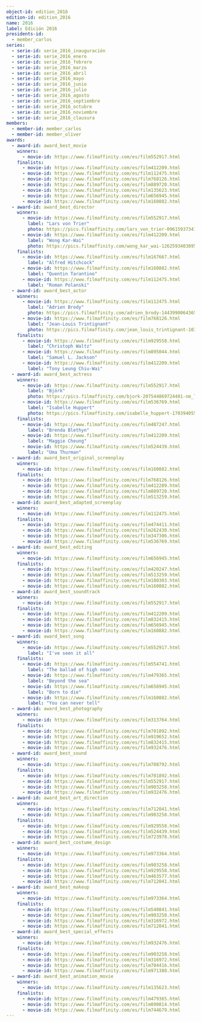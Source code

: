 ```yaml
---
object-id: edition_2016
edition-id: edition_2016
name: 2016
label: Edición 2016
presidents-id:
  - member_carlos
series:
  - serie-id: serie_2016_inauguración
  - serie-id: serie_2016_enero
  - serie-id: serie_2016_febrero
  - serie-id: serie_2016_marzo
  - serie-id: serie_2016_abril
  - serie-id: serie_2016_mayo
  - serie-id: serie_2016_junio
  - serie-id: serie_2016_julio
  - serie-id: serie_2016_agosto
  - serie-id: serie_2016_septiembre
  - serie-id: serie_2016_octubre
  - serie-id: serie_2016_noviembre
  - serie-id: serie_2016_clausura
members:
  - member-id: member_carlos
  - member-id: member_oliver
awards:
  - award-id: award_best_movie
    winners:
      - movie-id: https://www.filmaffinity.com/es/film552917.html
    finalists:
      - movie-id: https://www.filmaffinity.com/es/film412209.html
      - movie-id: https://www.filmaffinity.com/es/film112475.html
      - movie-id: https://www.filmaffinity.com/es/film768126.html
      - movie-id: https://www.filmaffinity.com/es/film889720.html
      - movie-id: https://www.filmaffinity.com/es/film135623.html
      - movie-id: https://www.filmaffinity.com/es/film656945.html
      - movie-id: https://www.filmaffinity.com/es/film160882.html
  - award-id: award_best_director
    winners:
      - movie-id: https://www.filmaffinity.com/es/film552917.html
        label: "Lars von Trier"
        photo: https://pics.filmaffinity.com/lars_von_trier-096159373412880-nm_large.jpg
      - movie-id: https://www.filmaffinity.com/es/film412209.html
        label: "Wong Kar-Wai"
        photo: https://pics.filmaffinity.com/wong_kar_wai-126259340389561-nm_large.jpg
    finalists:
      - movie-id: https://www.filmaffinity.com/es/film167667.html
        label: "Alfred Hitchcock"
      - movie-id: https://www.filmaffinity.com/es/film160882.html
        label: "Quentin Tarantino"
      - movie-id: https://www.filmaffinity.com/es/film112475.html
        label: "Roman Polanski"
  - award-id: award_best_actor
    winners:
      - movie-id: https://www.filmaffinity.com/es/film112475.html
        label: "Adrien Brody"
        photo: https://pics.filmaffinity.com/adrien_brody-144399006436505-nm_large.jpg
      - movie-id: https://www.filmaffinity.com/es/film768126.html
        label: "Jean-Louis Trintignant"
        photo: https://pics.filmaffinity.com/jean_louis_trintignant-103260858508473-nm_large.jpg
    finalists:
      - movie-id: https://www.filmaffinity.com/es/film929558.html
        label: "Christoph Waltz"
      - movie-id: https://www.filmaffinity.com/es/film895044.html
        label: "Samuel L. Jackson"
      - movie-id: https://www.filmaffinity.com/es/film412209.html
        label: "Tony Leung Chiu-Wai"
  - award-id: award_best_actress
    winners:
      - movie-id: https://www.filmaffinity.com/es/film552917.html
        label: "Björk"
        photo: https://pics.filmaffinity.com/bjork-207544869724481-nm_large.jpg
      - movie-id: https://www.filmaffinity.com/es/film536769.html
        label: "Isabelle Huppert"
        photo: https://pics.filmaffinity.com/isabelle_huppert-170394055524203-nm_large.jpg
    finalists:
      - movie-id: https://www.filmaffinity.com/es/film487247.html
        label: "Brenda Blethyn"
      - movie-id: https://www.filmaffinity.com/es/film412209.html
        label: "Maggie Cheung"
      - movie-id: https://www.filmaffinity.com/es/film524439.html
        label: "Uma Thurman"
  - award-id: award_best_original_screenplay
    winners:
      - movie-id: https://www.filmaffinity.com/es/film160882.html
    finalists:
      - movie-id: https://www.filmaffinity.com/es/film768126.html
      - movie-id: https://www.filmaffinity.com/es/film412209.html
      - movie-id: https://www.filmaffinity.com/es/film889720.html
      - movie-id: https://www.filmaffinity.com/es/film513259.html
  - award-id: award_best_adapted_screenplay
    winners:
      - movie-id: https://www.filmaffinity.com/es/film112475.html
    finalists:
      - movie-id: https://www.filmaffinity.com/es/film474411.html
      - movie-id: https://www.filmaffinity.com/es/film262430.html
      - movie-id: https://www.filmaffinity.com/es/film347306.html
      - movie-id: https://www.filmaffinity.com/es/film536769.html
  - award-id: award_best_editing
    winners:
      - movie-id: https://www.filmaffinity.com/es/film656945.html
    finalists:
      - movie-id: https://www.filmaffinity.com/es/film420247.html
      - movie-id: https://www.filmaffinity.com/es/film513259.html
      - movie-id: https://www.filmaffinity.com/es/film180303.html
      - movie-id: https://www.filmaffinity.com/es/film160882.html
  - award-id: award_best_soundtrack
    winners:
      - movie-id: https://www.filmaffinity.com/es/film552917.html
    finalists:
      - movie-id: https://www.filmaffinity.com/es/film412209.html
      - movie-id: https://www.filmaffinity.com/es/film832415.html
      - movie-id: https://www.filmaffinity.com/es/film656945.html
      - movie-id: https://www.filmaffinity.com/es/film160882.html
  - award-id: award_best_song
    winners:
      - movie-id: https://www.filmaffinity.com/es/film552917.html
        label: "I've seen it all"
    finalists:
      - movie-id: https://www.filmaffinity.com/es/film554741.html
        label: "The ballad of high noon"
      - movie-id: https://www.filmaffinity.com/es/film479365.html
        label: "Beyond the sea"
      - movie-id: https://www.filmaffinity.com/es/film656945.html
        label: "Born to die"
      - movie-id: https://www.filmaffinity.com/es/film160882.html
        label: "You can never tell"
  - award-id: award_best_photography
    winners:
      - movie-id: https://www.filmaffinity.com/es/film313764.html
    finalists:
      - movie-id: https://www.filmaffinity.com/es/film701892.html
      - movie-id: https://www.filmaffinity.com/es/film919652.html
      - movie-id: https://www.filmaffinity.com/es/film832415.html
      - movie-id: https://www.filmaffinity.com/es/film932476.html
  - award-id: award_best_sound
    winners:
      - movie-id: https://www.filmaffinity.com/es/film708792.html
    finalists:
      - movie-id: https://www.filmaffinity.com/es/film701892.html
      - movie-id: https://www.filmaffinity.com/es/film552917.html
      - movie-id: https://www.filmaffinity.com/es/film903258.html
      - movie-id: https://www.filmaffinity.com/es/film932476.html
  - award-id: award_best_art_direction
    winners: 
      - movie-id: https://www.filmaffinity.com/es/film712041.html
      - movie-id: https://www.filmaffinity.com/es/film903258.html
    finalists:
      - movie-id: https://www.filmaffinity.com/es/film929558.html
      - movie-id: https://www.filmaffinity.com/es/film524439.html
      - movie-id: https://www.filmaffinity.com/es/film723978.html
  - award-id: award_best_costume_design
    winners:
      - movie-id: https://www.filmaffinity.com/es/film973364.html
    finalists:
      - movie-id: https://www.filmaffinity.com/es/film903258.html
      - movie-id: https://www.filmaffinity.com/es/film929558.html
      - movie-id: https://www.filmaffinity.com/es/film463577.html
      - movie-id: https://www.filmaffinity.com/es/film712041.html
  - award-id: award_best_makeup
    winners:
      - movie-id: https://www.filmaffinity.com/es/film973364.html
    finalists:
      - movie-id: https://www.filmaffinity.com/es/film540841.html
      - movie-id: https://www.filmaffinity.com/es/film903258.html
      - movie-id: https://www.filmaffinity.com/es/film316972.html
      - movie-id: https://www.filmaffinity.com/es/film712041.html
  - award-id: award_best_special_effects
    winners:
      - movie-id: https://www.filmaffinity.com/es/film932476.html
    finalists:
      - movie-id: https://www.filmaffinity.com/es/film903258.html
      - movie-id: https://www.filmaffinity.com/es/film316972.html
      - movie-id: https://www.filmaffinity.com/es/film704416.html
      - movie-id: https://www.filmaffinity.com/es/film971380.html
  - award-id: award_best_animation_movie
    winners:
      - movie-id: https://www.filmaffinity.com/es/film135623.html
    finalists:
      - movie-id: https://www.filmaffinity.com/es/film479365.html
      - movie-id: https://www.filmaffinity.com/es/film890814.html
      - movie-id: https://www.filmaffinity.com/es/film744679.html
---
```

